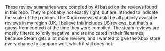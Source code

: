These review summaries were compiled by AI based on the reviews found in this repo. They're probably not exactly right, but are intended to indicate the scale of the problem. The Xbox reviews should be all publicly available reviews in my region (UK, I believe this includes US reviews, but that's a guess from context) at the time they were compiled. The steam reviews are mostly filtered to 'only negative' and are indicated in their filenames, because Steam gets a lot more reviews, and I wanted to give the Xbox store every chance to compare well, which it still does not.